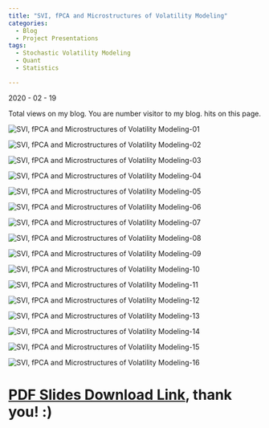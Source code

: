 ```yaml
---
title: "SVI, fPCA and Microstructures of Volatility Modeling"
categories:
  - Blog
  - Project Presentations
tags:
  - Stochastic Volatility Modeling
  - Quant
  - Statistics

---
```


2020 - 02 - 19


<script async src="//busuanzi.ibruce.info/busuanzi/2.3/busuanzi.pure.mini.js"></script>

<span id="busuanzi_container_site_pv">
    Total <span id="busuanzi_value_site_pv"></span> views on my blog.
</span>

<span id="busuanzi_container_site_uv">
  You are number <span id="busuanzi_value_site_uv"></span> visitor to my blog.
</span>

<span id="busuanzi_container_page_pv">
  <span id="busuanzi_value_page_pv"></span> hits on this page.
</span>

<script type="text/javascript" async
  src="https://cdn.mathjax.org/mathjax/latest/MathJax.js?config=TeX-MML-AM_CHTML">
</script>

![SVI, fPCA and Microstructures of Volatility Modeling-01](https://user-images.githubusercontent.com/56275127/121812793-ebb4f900-cc2e-11eb-8f9e-5c8745eeb5cb.jpg)

![SVI, fPCA and Microstructures of Volatility Modeling-02](https://user-images.githubusercontent.com/56275127/121812807-f1124380-cc2e-11eb-81c0-f4fc70251c54.jpg)

![SVI, fPCA and Microstructures of Volatility Modeling-03](https://user-images.githubusercontent.com/56275127/121812811-f2dc0700-cc2e-11eb-8183-3cadc58491d1.jpg)

![SVI, fPCA and Microstructures of Volatility Modeling-04](https://user-images.githubusercontent.com/56275127/121812813-f4a5ca80-cc2e-11eb-8bc2-ac4dba9b2b87.jpg)

![SVI, fPCA and Microstructures of Volatility Modeling-05](https://user-images.githubusercontent.com/56275127/121812814-f66f8e00-cc2e-11eb-9990-aba8f5cf7ec9.jpg)

![SVI, fPCA and Microstructures of Volatility Modeling-06](https://user-images.githubusercontent.com/56275127/121812817-f8395180-cc2e-11eb-91f5-2e5075503fea.jpg)

![SVI, fPCA and Microstructures of Volatility Modeling-07](https://user-images.githubusercontent.com/56275127/121812822-fbccd880-cc2e-11eb-8ce9-e1c8e61aefa1.jpg)

![SVI, fPCA and Microstructures of Volatility Modeling-08](https://user-images.githubusercontent.com/56275127/121812824-fd969c00-cc2e-11eb-9ec1-c13e49543971.jpg)

![SVI, fPCA and Microstructures of Volatility Modeling-09](https://user-images.githubusercontent.com/56275127/121812827-ff605f80-cc2e-11eb-8b95-b139e45b5d39.jpg)

![SVI, fPCA and Microstructures of Volatility Modeling-10](https://user-images.githubusercontent.com/56275127/121812831-012a2300-cc2f-11eb-908c-a1d9bae88d51.jpg)

![SVI, fPCA and Microstructures of Volatility Modeling-11](https://user-images.githubusercontent.com/56275127/121812834-02f3e680-cc2f-11eb-8a13-d3979f21d262.jpg)

![SVI, fPCA and Microstructures of Volatility Modeling-12](https://user-images.githubusercontent.com/56275127/121812838-04bdaa00-cc2f-11eb-9e50-490db415a994.jpg)

![SVI, fPCA and Microstructures of Volatility Modeling-13](https://user-images.githubusercontent.com/56275127/121812840-06876d80-cc2f-11eb-97e6-1b6a8a96031f.jpg)

![SVI, fPCA and Microstructures of Volatility Modeling-14](https://user-images.githubusercontent.com/56275127/121812841-08513100-cc2f-11eb-9587-6927abc61223.jpg)

![SVI, fPCA and Microstructures of Volatility Modeling-15](https://user-images.githubusercontent.com/56275127/121812842-09825e00-cc2f-11eb-8300-2b0b0bfd7697.jpg)

![SVI, fPCA and Microstructures of Volatility Modeling-16](https://user-images.githubusercontent.com/56275127/121812845-0b4c2180-cc2f-11eb-899a-54cf8e1d6d54.jpg)


# [PDF Slides Download Link](https://www.linkedin.com/posts/junfan-zhu_svi-ensemble-carr-pelts-functional-pca-activity-6635411863037411328-Tdul), thank you! :)


